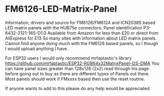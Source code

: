 # FM6126-LED-Matrix-Panel

Information, drivers and source for FM6126/FM6124 and ICN2038S based LED matrix panels with the HUB75e connectors.
Panel identification P3-6432-2121-16S-D1.0
Available from Amazon for less than £20 or direct from AliExpress for £13
So many sites with information about LED matrix panels. Cannot find anyone doing much with the FM6126 based panels, so I though I would upload anything I have.

For ESP32 users I would only recommend mrfaptastic's library https://github.com/mrfaptastic/ESP32-RGB64x32MatrixPanel-I2S-DMA
You can have panel sizes greater than 128x128 (2x2) read through his page before going out to buy as there are different types of 
Panels out there. Most panels should work if FMxxxx based then use the reset routine.
 


If anyone wants to add to this please do any help would be appreciated.
